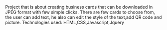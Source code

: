 Project that is about creating business cards that can be downloaded in JPEG format with few simple clicks. There are few cards to choose from, the user can add text, he also can edit the style of the text,add QR code and picture.
 Technologies used: HTML,CSS,Javascript,Jquery

